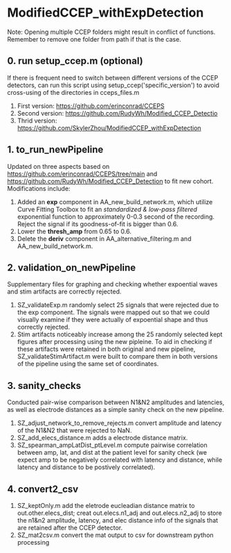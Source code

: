 # ModifiedCCEP_withExpDetection
Note: Opening multiple CCEP folders might result in conflict of functions. Remember to remove one folder from path if that is the case.

## 0. run setup_ccep.m (optional)
If there is frequent need to switch between different versions of the CCEP detectors, can run this script using setup_ccep('specific_version') to avoid cross-using of the directories in cceps_files.m
1. First version: https://github.com/erinconrad/CCEPS
2. Second version: https://github.com/RudyWh/Modified_CCEP_Detectio
3. Thrid version: https://github.com/SkylerZhou/ModifiedCCEP_withExpDetection

## 1. to_run_newPipeline
Updated on three aspects based on https://github.com/erinconrad/CCEPS/tree/main and https://github.com/RudyWh/Modified_CCEP_Detection to fit new cohort.
Modifications include:
1. Added an **exp** component in AA_new_build_network.m, which utilize Curve Fitting Toolbox to fit an *standardized & low-pass filtered* exponential function to approximately 0-0.3 second of the recording. Reject the signal if its goodness-of-fit is bigger than 0.6. 
2. Lower the **thresh_amp** from 0.65 to 0.6.
3. Delete the **deriv** component in AA_alternative_filtering.m and AA_new_build_network.m.

## 2. validation_on_newPipeline
Supplementary files for graphing and checking whether expoential waves and stim artifacts are correctly rejected. 
1. SZ_validateExp.m randomly select 25 signals that were rejected due to the exp component. The signals were mapped out so that we could visually examine if they were actually of expoential shape and thus correctly rejected. 
2. Stim artifacts noticeably increase among the 25 randomly selected kept figures after processing using the new pipleine. To aid in checking if these artifacts were retained in both original and new pipeline, SZ_validateStimArtifact.m were built to compare them in both versions of the pipeline using the same set of coordinates. 

## 3. sanity_checks
Conducted pair-wise comparison between N1&N2 amplitudes and latencies, as well as electrode distances as a simple sanity check on the new pipeline. 
1. SZ_adjust_network_to_remove_rejects.m convert amplitude and latency of the N1&N2 that were rejected to NaN.
2. SZ_add_elecs_distance.m adds a electrode distance matrix. 
3. SZ_spearman_ampLatDist_ptLevel.m compute pairwise correlation between amp, lat, and dist at the patient level for sanity check (we expect amp to be negatively correlated with latency and distance, while latency and distance to be postively correlated). 

## 4. convert2_csv
1. SZ_keptOnly.m add the eletrode eucleadian distance matrix to out.other.elecs_dist; creat out.elecs.n1_adj and out.elecs.n2_adj to store the n1&n2 amplitude, latency, and elec distance info of the signals that are retained after the CCEP detector. 
2. SZ_mat2csv.m convert the mat output to csv for downstream python processing 